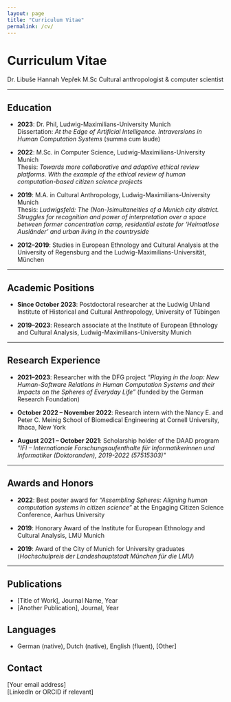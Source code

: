 ```yaml
---
layout: page
title: "Curriculum Vitae"
permalink: /cv/
---
```


# Curriculum Vitae

Dr. Libuše Hannah Vepřek M.Sc
Cultural anthropologist & computer scientist

---

## Education

- **2023**: Dr. Phil, Ludwig-Maximilians-University Munich  
  Dissertation: *At the Edge of Artificial Intelligence. Intraversions in Human Computation Systems* (summa cum laude)

- **2022**: M.Sc. in Computer Science, Ludwig-Maximilians-University Munich  
  Thesis: *Towards more collaborative and adaptive ethical review platforms. With the example of the ethical review of human computation-based citizen science projects*

- **2019**: M.A. in Cultural Anthropology, Ludwig-Maximilians-University Munich  
  Thesis: *Ludwigsfeld: The (Non-)simultaneities of a Munich city district. Struggles for recognition and power of interpretation over a space between former concentration camp, residential estate for ‘Heimatlose Ausländer’ and urban living in the countryside*

- **2012–2019**: Studies in European Ethnology and Cultural Analysis at the University of Regensburg and the Ludwig-Maximilians-Universität, München

---
## Academic Positions

- **Since October 2023**: Postdoctoral researcher at the Ludwig Uhland Institute of Historical and Cultural Anthropology, University of Tübingen

- **2019–2023**: Research associate at the Institute of European Ethnology and Cultural Analysis, Ludwig-Maximilians-University Munich

---

## Research Experience

- **2021–2023**: Researcher with the DFG project *"Playing in the loop: New Human-Software Relations in Human Computation Systems and their Impacts on the Spheres of Everyday Life”* (funded by the German Research Foundation)

- **October 2022 – November 2022**: Research intern with the Nancy E. and Peter C. Meinig School of Biomedical Engineering at Cornell University, Ithaca, New York

- **August 2021 – October 2021**: Scholarship holder of the DAAD program *"IFI – Internationale Forschungsaufenthalte für Informatikerinnen und Informatiker (Doktoranden), 2019-2022 (57515303)"*

---

## Awards and Honors

- **2022**: Best poster award for *“Assembling Spheres: Aligning human computation systems in citizen science”* at the Engaging Citizen Science Conference, Aarhus University

- **2019**: Honorary Award of the Institute for European Ethnology and Cultural Analysis, LMU Munich

- **2019**: Award of the City of Munich for University graduates (*Hochschulpreis der Landeshauptstadt München für die LMU*)

---

## Publications

- [Title of Work], Journal Name, Year
- [Another Publication], Journal, Year

## Languages

- German (native), Dutch (native), English (fluent), [Other]

## Contact

[Your email address]  
[LinkedIn or ORCID if relevant]
